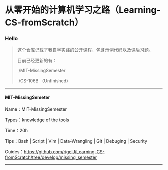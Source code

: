 # 从零开始的计算机学习之路（Learning-CS-fromScratch） 
### Hello

> 这个仓库记载了我自学实践的公开课程，包含示例代码以及课后习题。
>
> 目前已经更新的有：
>
> ​     /MIT-MissingSemester  
>
> ​    /CS-106B   （Unfinished）



----

#### MIT-MissingSemeter   

Name：MIT-MissingSemester

Types：knowledge of the tools 

Time：20h

Tips：Bash  |  Script  |  Vim  |  Data-Wrangling |  Git |  Debuging |  Security

Guides：https://github.com/rigelJ/Learning-CS-fromScratch/tree/develop/missing_semester

---